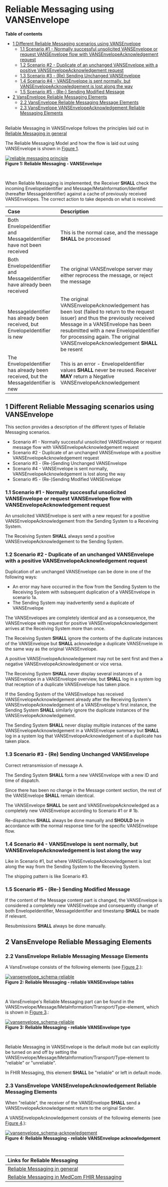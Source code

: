 # Reliable Messaging using VANSEnvelope

**Table of contents**
* [1 Different Reliable Messaging scenarios using VANSEnvelope](#1-different-reliable-messaging-scenarios-using-vansenvelope)
    * [1.1 Scenario #1 - Normally successful unsolicited VANSEnvelope or request VANSEnvelope flow with VANSEnvelopeAcknowledgement request ](#11-scenario-1---normally-successful-unsolicited-vansenvelope-or-request-vansenvelope-flow-with-vansenvelopeacknowledgement-request)
    * [1.2 Scenario #2 - Duplicate of an unchanged VANSEnvelope with a positive VANSEnvelopeAcknowledgement request ](#12-scenario-2---duplicate-of-an-unchanged-vansenvelope-with-a-positive-vansenvelopeacknowledgement-request)
    * [1.3 Scenario #3 - (Re) Sending Unchanged VANSEnvelope ](#13-scenario-3---re-sending-unchanged-vansenvelope)
    * [1.4 Scenario #4 - VANSEnvelope is sent normally, but VANSEnvelopeAcknowledgement is lost along the way](#14-scenario-4---vansenvelope-is-sent-normally-but-vansenvelopeacknowledgement-is-lost-along-the-way)
    * [1.5 Scenario #5 - (Re-) Sending Modified Message ](#15-scenario-5---re--sending-modified-message)
* [2 VansEnvelope Reliable Messaging Elements](#2-vansenvelope-reliable-messaging-elements)
    * [2.2 VansEnvelope Reliable Messaging Message Elements](#22-vansenvelope-reliable-messaging-message-elements)
    * [2.3 VansEnvelope VANSEnvelopeAcknowledgement Reliable Messaging Elements](#23-vansenvelope-vansenvelopeacknowledgement-reliable-messaging-elements)
<br><br>




Reliable Messaging in VANSEnvelope follows the principles laid out in [Reliable Messaging in general](/assets/documents/020_Governance-for-Reliable-Messaging-in-general.md)

The Reliable Messaging Model and how the flow is laid out using VANSEnvelope is shown in <a href="#Fig1">Figure 1</a>. 

<figure style="margin-left: 0px; margin-right: 0px; width: 100%;">
<a href="../images/reliable-messaging-vansenvelope_1160x625.png" target="_blank"> <img src="../images/reliable-messaging-vansenvelope_1160x625.png" alt="reliable messaging principle" style="width:auto; margin-left:0px; margin-right:0px;" id="Fig1"></a>
<figcaption text-align="left"><b>Figure 1: Reliable Messaging - VANSEnvelope </b></figcaption>
</figure>
<br>

When Reliable Messaging is implemented, the Receiver **SHALL** check the incoming EnvelopeIdentifier and Message/MetaInformation/Identifier (hereafter MessageIdentifier) against a cache of previously received VANSEnvelopes. The correct action to take depends on what is received:

| Case                                                            | Description                |
|:----------------------------------------------------------------|:---------------------------|
| Both EnvelopeIdentifier and MessageIdentifier have not been received       | This is the normal case, and the message **SHALL** be processed            |
| Both EnvelopeIdentifier and MessageIdentifier have already been received   | The original VANSEnvelope server may either reprocess the message, or reject the message|
| MessageIdentifier has already been received, but EnvelopeIdentifier is new | The original VANSEnvelopeAcknowledgement has been lost (failed to return to the request issuer) and thus the previously received Message in a VANSEnvelope has been resubmitted with a new EnvelopeIdentifier for processing again. The original VANSEnvelopeAcknowledgement **SHALL** be resent|
| The EnvelopeIdentifier has already been received, but the MessageIdentifier is new | This is an error - EnvelopeIdentifier values **SHALL** never be reused. Receiver **MAY** return a Negative VANSEnvelopeAcknowledgement|

## 1 Different Reliable Messaging scenarios using VANSEnvelope

This section provides a description of the different types of Reliable Messaging scenarios.

- Scenario #1 - Normally successful unsolicited  VANSEnvelope or request message flow with VANSEnvelopeAcknowledgement request
- Scenario #2 - Duplicate of an unchanged VANSEnvelope with a positive VANSEnvelopeAcknowledgement request
- Scenario #3 - (Re-)Sending Unchanged VANSEnvelope
- Scenario #4 - VANSEnvelope is sent normally, VANSEnvelopeAcknowledgement is lost along the way
- Scenario #5 - (Re-)Sending Modified VANSEnvelope

### 1.1 Scenario #1 - Normally successful unsolicited VANSEnvelope or request VANSEnvelope flow with VANSEnvelopeAcknowledgement request 

An unsolicited  VANSEnvelope is sent with a new request for a positive VANSEnvelopeAcknowledgement from the Sending System to a Receiving System.

The Receiving System **SHALL** always send a positive VANSEnvelopeAcknowledgement to the Sending System.

### 1.2 Scenario #2 - Duplicate of an unchanged VANSEnvelope with a positive VANSEnvelopeAcknowledgement request 

Duplication of an unchanged VANSEnvelope can be done in one of the following ways:

- An error may have occurred in the flow from the Sending System to the Receiving System with subsequent duplication of a VANSEnvelope in scenario 1a.
- The Sending System may inadvertently send a duplicate of VANSEnvelope

The VANSEnvelopes are completely identical and as a consequence, the VANSEnvelope with request for positive VANSEnvelopeAcknowledgement arrives at the Receiving System more than once.

The Receiving System **SHALL** ignore the contents of the duplicate instances of the VANSEnvelope but **SHALL** acknowledge a duplicate VANSEnvelope in the same way as the original VANSEnvelope.

A positive VANSEnvelopeAcknowledgement may not be sent first and then a negative VANSEnvelopeAcknowledgement or vice versa.

The Receiving System **SHALL** never display several instances of a VANSEnvelope in a VANSEnvelope overview, but **SHALL** log in a system log that reception of a duplicate VANSEnvelope has taken place.

If the Sending System of the VANSEnvelope has received VANSEnvelopeAcknowledgement already after the Receiving System's VANSEnvelopeAcknowledgement of a VANSEnvelope's first instance, the Sending System **SHALL** similarly ignore the duplicate instances of the VANSEnvelopeAcknowledgement.

The Sending System **SHALL** never display multiple instances of the same VANSEnvelopeAcknowledgement in a VANSEnvelope summary but **SHALL** log in a system log that VANSEnvelopeAcknowledgement of a duplicate has taken place.

### 1.3 Scenario #3 - (Re) Sending Unchanged VANSEnvelope 

Correct retransmission of message A.

The Sending System **SHALL** form a new VANSEnvelope with a new ID and time of dispatch.

Since there has been no change in the Message content section, the rest of the VANSEnvelope **SHALL** remain identical.

The VANSEnvelope **SHALL** be sent and VANSEnvelopeAcknowledged as a completely new VANSEnvelope according to Scenario #1 or # 1b.

Re-dispatches **SHALL** always be done manually and **SHOULD** be in accordance with the normal response time for the specific VANSEnvelope flow.

### 1.4 Scenario #4 - VANSEnvelope is sent normally, but VANSEnvelopeAcknowledgement is lost along the way 

Like in Scenario #1, but where VANSEnvelopeAcknowledgement is lost along the way from the Sending System to the Receiving System.

The shipping pattern is like Scenario #3.

### 1.5 Scenario #5 - (Re-) Sending Modified Message 

If the content of the Message content part is changed, the VANSEnvelope is considered a completely new VANSEnvelope and consequently change of both EnvelopeIdentifier, MessageIdentifier and timestamp **SHALL** be made if relevant.

Resubmissions **SHALL** always be done manually.

## 2 VansEnvelope Reliable Messaging Elements

### 2.2 VansEnvelope Reliable Messaging Message Elements

A VansEnvelope consists of the following elements (see <a href="#Fig2">Figure 2</a>.):

<figure style="margin-left: 0px; margin-right: 0px; width: 100%;">
<a href="../images/vansenvelope_schema-reliable.png" target="_blank"> <img src="../images/vansenvelope_schema-reliable.png" alt="vansenvelope_schema-reliable" style="width:auto; margin-left:0px; margin-right:0px;" id="Fig2"></a>
<figcaption text-align="left"><b>Figure 2: Reliable Messaging - reliable VANSEnvelope tables </b></figcaption>
</figure>
<br>

A VansEnvelope's Reliable Messaging part can be found in the VANSEnvelope/Message/MetaInformation/Transport/Type-element, which is shown in <a href="#Fig3">Figure 3</a>.:

<figure style="margin-left: 0px; margin-right: 0px; width: 100%;">
<a href="../images/vansenvelope_schema-reliable-type.png" target="_blank"> <img src="../images/vansenvelope_schema-reliable-type.png" alt="vansenvelope_schema-reliable" style="width:auto; margin-left:0px; margin-right:0px;" id="Fig3"></a>
<figcaption text-align="left"><b>Figure 3: Reliable Messaging - reliable VANSEnvelope type </b></figcaption>
</figure>
<br>

Reliable Messaging in VANSEnvelope is the default mode but can explicitly be turned on and off by setting the VANSEnvelope/Message/MetaInformation/Transport/Type-element to "reliable" or "unreliable".

In FHIR Messaging, this element **SHALL** be "reliable" or left in default mode.

### 2.3 VansEnvelope VANSEnvelopeAcknowledgement Reliable Messaging Elements

When "reliable", the receiver of the VANSEnvelope **SHALL** send a VANSEnvelopeAcknowledgement return to the original Sender.

A VANSEnvelopeAcknowledgement consists of the following elements (see <a href="#Fig4">Figure 4</a>.):

<figure style="margin-left: 0px; margin-right: 0px; width: 100%;">
<a href="../images/vansenvelope_schema-acknowledgement.png" target="_blank"> <img src="../images/vansenvelope_schema-acknowledgement.png" alt="vansenvelope_schema-acknowledgement" style="width:auto; margin-left:0px; margin-right:0px;" id="Fig4"></a>
<figcaption text-align="left"><b>Figure 4: Reliable Messaging - reliable VANSEnvelope acknowledgement </b></figcaption>
</figure>
<br>

| Links for Reliable Messaging|
|:---|
|[Reliable Messaging in general](020_Governance-for-Reliable-Messaging-in-general.md)|
|[Reliable Messaging in MedCom FHIR Messaging](043_Reliable_Messaging-FHIR.md)|